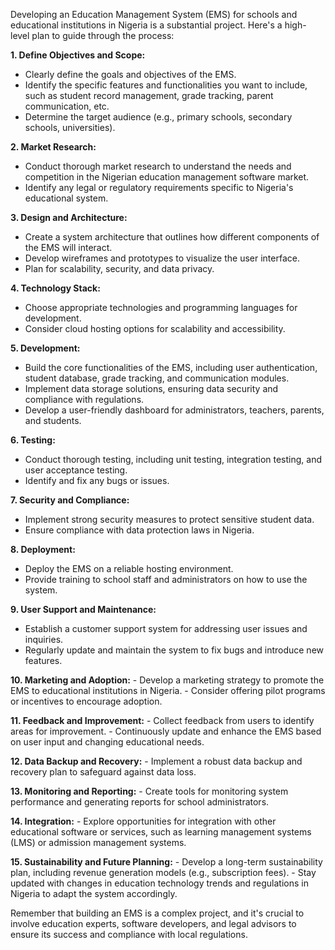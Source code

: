 Developing an Education Management System (EMS) for schools and educational institutions in Nigeria is a substantial project. Here's a high-level plan to guide through the process:

**1. Define Objectives and Scope:**
   - Clearly define the goals and objectives of the EMS.
   - Identify the specific features and functionalities you want to include, such as student record management, grade tracking, parent communication, etc.
   - Determine the target audience (e.g., primary schools, secondary schools, universities).

**2. Market Research:**
   - Conduct thorough market research to understand the needs and competition in the Nigerian education management software market.
   - Identify any legal or regulatory requirements specific to Nigeria's educational system.

**3. Design and Architecture:**
   - Create a system architecture that outlines how different components of the EMS will interact.
   - Develop wireframes and prototypes to visualize the user interface.
   - Plan for scalability, security, and data privacy.

**4. Technology Stack:**
   - Choose appropriate technologies and programming languages for development.
   - Consider cloud hosting options for scalability and accessibility.
   
**5. Development:**
   - Build the core functionalities of the EMS, including user authentication, student database, grade tracking, and communication modules.
   - Implement data storage solutions, ensuring data security and compliance with regulations.
   - Develop a user-friendly dashboard for administrators, teachers, parents, and students.
   
**6. Testing:**
   - Conduct thorough testing, including unit testing, integration testing, and user acceptance testing.
   - Identify and fix any bugs or issues.
   
**7. Security and Compliance:**
   - Implement strong security measures to protect sensitive student data.
   - Ensure compliance with data protection laws in Nigeria.
   
**8. Deployment:**
   - Deploy the EMS on a reliable hosting environment.
   - Provide training to school staff and administrators on how to use the system.
   
**9. User Support and Maintenance:**
   - Establish a customer support system for addressing user issues and inquiries.
   - Regularly update and maintain the system to fix bugs and introduce new features.
   
**10. Marketing and Adoption:**
    - Develop a marketing strategy to promote the EMS to educational institutions in Nigeria.
    - Consider offering pilot programs or incentives to encourage adoption.

**11. Feedback and Improvement:**
    - Collect feedback from users to identify areas for improvement.
    - Continuously update and enhance the EMS based on user input and changing educational needs.

**12. Data Backup and Recovery:**
    - Implement a robust data backup and recovery plan to safeguard against data loss.

**13. Monitoring and Reporting:**
    - Create tools for monitoring system performance and generating reports for school administrators.

**14. Integration:**
    - Explore opportunities for integration with other educational software or services, such as learning management systems (LMS) or admission management systems.

**15. Sustainability and Future Planning:**
    - Develop a long-term sustainability plan, including revenue generation models (e.g., subscription fees).
    - Stay updated with changes in education technology trends and regulations in Nigeria to adapt the system accordingly.

Remember that building an EMS is a complex project, and it's crucial to involve education experts, software developers, and legal advisors to ensure its success and compliance with local regulations.
